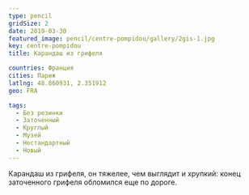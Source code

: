 ```yaml
---
type: pencil
gridSize: 2
date: 2019-03-30
featured_image: pencil/centre-pompidou/gallery/2gis-1.jpg
key: centre-pompidou
title: Карандаш из грифеля

countries: Франция
cities: Париж
latlng: 48.860931, 2.351912
geo: FRA

tags:
  - Без резинки
  - Заточенный
  - Круглый
  - Музей
  - Нестандартный
  - Новый
---
```


Карандаш из грифеля, он тяжелее, чем выглядит и хрупкий: конец заточенного грифеля обломился еще по дороге.

